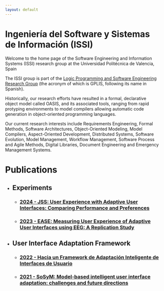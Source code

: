 ```yaml
---
layout: default
---
```


# Ingeniería del Software y Sistemas de Información (ISSI)

Welcome to the home page of the Software Engineering and Information Systems (ISSI) research group at the Universidad Politécnica de Valencia, Spain 

The ISSI group is part of the [Logic Programming and Software Engineering Research Group](http://www.dsic.upv.es/users/elp/gplis.html) (the acronym of which is GPLIS, following its name in Spanish).

Historically, our research efforts have resulted in  a formal, declarative object model called OASIS, and its associated tools, ranging from rapid protyping environments to model compilers allowing automatic code generation in object-oriented programming languages.

Our current research interests include Requirements Engineering, Formal Methods, Software Architectures, Object-Oriented Modeling, Model Compilers, Aspect-Oriented Development, Distributed Systems, Software Evolution, Model Management, Workflow Management, Software Process and Agile Methods, Digital Libraries, Document Engineering and Emergency Management Systems.

# Publications

- ## Experiments
  - ### [2024 - JSS: User Experience with Adaptive User Interfaces: Comparing Performance and Preferences](./pages/experiment-1.html)
  - ### [2023 - EASE: Measuring User Experience of Adaptive User Interfaces using EEG: A Replication Study](./pages/experiment-2.html)

- ## User Interface Adaptation Framework
  - ### [2022 - Hacia un Framework de Adaptación Inteligente de Interfaces de Usuario](http://hdl.handle.net/11705/JISBD/2022/8212)
  - ### [2021 - SoSyM: Model-based intelligent user interface adaptation: challenges and future directions](https://doi.org/10.1007/s10270-021-00909-7)

